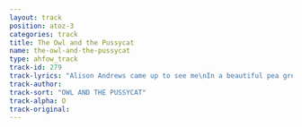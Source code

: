 ```yaml
---
layout: track
position: atoz-3
categories: track
title: The Owl and the Pussycat
name: the-owl-and-the-pussycat
type: ahfow_track
track-id: 279
track-lyrics: "Alison Andrews came up to see me\nIn a beautiful pea green coat\nShe took my pulse, she brought me pills\nWrapped up in a 5-dollar note\nAnd hand in hand on the edge of the sand\nwe danced by the light of the moon\n \nWe drove away for a year and a day\nTo the land, where the bong tree grows\nThere in the wood a piggy-wig stood\nWith a ring at the end of his nose\nHand in hand on the edge of the sand\nWe danced by the light of the moon"
track-author: 
track-sort: "OWL AND THE PUSSYCAT"
track-alpha: O
track-original: 
---
```

